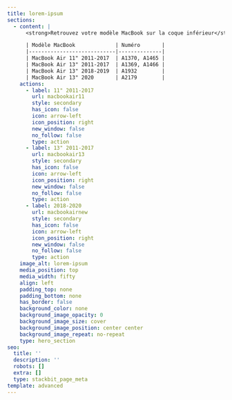 ```yaml
---
title: lorem-ipsum
sections:
  - content: |
      <strong>Retrouvez votre modèle MacBook sur la coque inférieur</strong>

      | Modèle MacBook             | Numéro       |
      |----------------------------|--------------|
      | MacBook Air 11" 2011-2017  | A1370, A1465 |
      | MacBook Air 13" 2011-2017  | A1369, A1466 |
      | MacBook Air 13" 2018-2019  | A1932        |
      | MacBook Air 13" 2020       | A2179        |
    actions:
      - label: 11" 2011-2017
        url: macbookair11
        style: secondary
        has_icon: false
        icon: arrow-left
        icon_position: right
        new_window: false
        no_follow: false
        type: action
      - label: 13" 2011-2017
        url: macbookair13
        style: secondary
        has_icon: false
        icon: arrow-left
        icon_position: right
        new_window: false
        no_follow: false
        type: action
      - label: 2018-2020
        url: macbookairnew
        style: secondary
        has_icon: false
        icon: arrow-left
        icon_position: right
        new_window: false
        no_follow: false
        type: action
    image_alt: lorem-ipsum
    media_position: top
    media_width: fifty
    align: left
    padding_top: none
    padding_bottom: none
    has_border: false
    background_color: none
    background_image_opacity: 0
    background_image_size: cover
    background_image_position: center center
    background_image_repeat: no-repeat
    type: hero_section
seo:
  title: ''
  description: ''
  robots: []
  extra: []
  type: stackbit_page_meta
template: advanced
---
```

